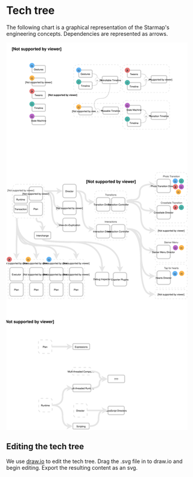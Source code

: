 # Tech tree

The following chart is a graphical representation of the Starmap's engineering concepts. Dependencies are represented as arrows.


![](../_assets/TechTree.svg)

## Editing the tech tree

We use [draw.io](https://www.draw.io/) to edit the tech tree. Drag the .svg file in to draw.io and begin editing. Export the resulting content as an svg.
